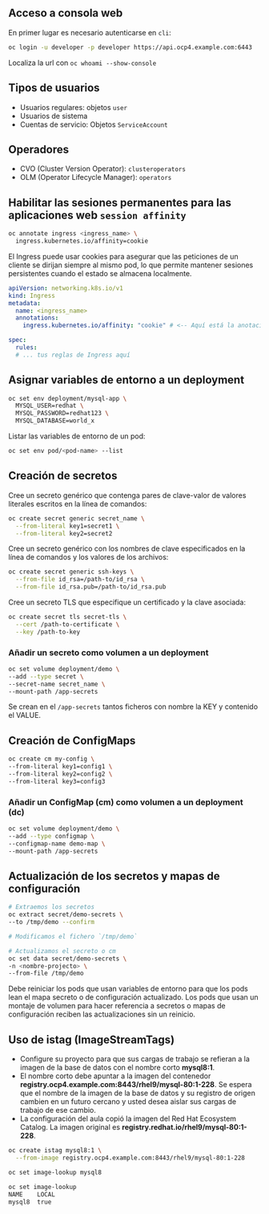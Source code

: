 
## Acceso a consola web

En primer lugar es necesario autenticarse en `cli`:

```bash
oc login -u developer -p developer https://api.ocp4.example.com:6443
```
Localiza la url con `oc whoami --show-console`

## Tipos de usuarios

- Usuarios regulares: objetos `user`
- Usuarios de sistema
- Cuentas de servicio: Objetos `ServiceAccount`

## Operadores

- CVO (Cluster Version Operator): `clusteroperators`
- OLM (Operator Lifecycle Manager): `operators`

## Habilitar las sesiones permanentes para las aplicaciones web `session affinity`

```bash
oc annotate ingress <ingress_name> \
  ingress.kubernetes.io/affinity=cookie
```

El Ingress puede usar cookies para asegurar que las peticiones de un cliente se dirijan siempre al mismo pod, lo que permite mantener sesiones persistentes cuando el estado se almacena localmente.

```yaml
apiVersion: networking.k8s.io/v1
kind: Ingress
metadata:
  name: <ingress_name>
  annotations:
    ingress.kubernetes.io/affinity: "cookie" # <-- Aquí está la anotación

spec:
  rules:
  # ... tus reglas de Ingress aquí
```

## Asignar variables de entorno a un deployment

```bash
oc set env deployment/mysql-app \
  MYSQL_USER=redhat \
  MYSQL_PASSWORD=redhat123 \
  MYSQL_DATABASE=world_x
```

Listar las variables de entorno de un pod:

```bash
oc set env pod/<pod-name> --list
```

## Creación de secretos

Cree un secreto genérico que contenga pares de clave-valor de valores literales escritos en la línea de comandos:

```bash
oc create secret generic secret_name \
  --from-literal key1=secret1 \
  --from-literal key2=secret2
```

Cree un secreto genérico con los nombres de clave especificados en la línea de comandos y los valores de los archivos:

```bash
oc create secret generic ssh-keys \
  --from-file id_rsa=/path-to/id_rsa \
  --from-file id_rsa.pub=/path-to/id_rsa.pub
```

Cree un secreto TLS que especifique un certificado y la clave asociada:

```bash
oc create secret tls secret-tls \
  --cert /path-to-certificate \
  --key /path-to-key
```

### Añadir un secreto como volumen a un deployment

```bash
oc set volume deployment/demo \
--add --type secret \
--secret-name secret_name \
--mount-path /app-secrets
```

Se crean en el `/app-secrets` tantos ficheros con nombre la KEY y contenido el VALUE.

## Creación de ConfigMaps

```bash
oc create cm my-config \
--from-literal key1=config1 \
--from-literal key2=config2 \
--from-literal key3=config3
```

### Añadir un ConfigMap (cm) como volumen a un deployment (dc)

```bash
oc set volume deployment/demo \
--add --type configmap \
--configmap-name demo-map \
--mount-path /app-secrets
```

## Actualización de los secretos y mapas de configuración

```bash
# Extraemos los secretos
oc extract secret/demo-secrets \
--to /tmp/demo --confirm

# Modificamos el fichero `/tmp/demo`

# Actualizamos el secreto o cm
oc set data secret/demo-secrets \
-n <nombre-projecto> \
--from-file /tmp/demo
```

Debe reiniciar los pods que usan variables de entorno para que los pods lean el mapa secreto o de configuración actualizado. Los pods que usan un montaje de volumen para hacer referencia a secretos o mapas de configuración reciben las actualizaciones sin un reinicio.

## Uso de istag (ImageStreamTags)

- Configure su proyecto para que sus cargas de trabajo se refieran a la imagen de la base de datos con el nombre corto **mysql8:1**.
- El nombre corto debe apuntar a la imagen del contenedor **registry.ocp4.example.com:8443/rhel9/mysql-80:1-228**. Se espera que el nombre de la imagen de la base de datos y su registro de origen cambien en un futuro cercano y usted desea aislar sus cargas de trabajo de ese cambio.
- La configuración del aula copió la imagen del Red Hat Ecosystem Catalog. La imagen original es **registry.redhat.io/rhel9/mysql-80:1-228**.

```bash
oc create istag mysql8:1 \
  --from-image registry.ocp4.example.com:8443/rhel9/mysql-80:1-228

oc set image-lookup mysql8

oc set image-lookup
NAME    LOCAL
mysql8  true
```
